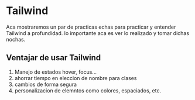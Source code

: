 # Tailwind

Aca mostraremos un par de practicas echas para practicar y entender Tailwind a profundidad. lo importante aca es ver lo realizado y tomar dichas nochas.

## Ventajar de usar Tailwind

1. Manejo de estados hover, focus...
2. ahorrar tiempo en eleccion de nombre para clases  
3. cambios de forma segura
4. personalizacion de elemntos como colores, espaciados, etc.

